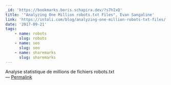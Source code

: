 ```yaml
---
_id: 'https://bookmarks.boris.schapira.dev/?s7hIxQ'
title: '"Analyzing One Million robots.txt Files", Evan Sangaline'
link: 'https://intoli.com/blog/analyzing-one-million-robots-txt-files/'
date: '2017-09-21'
tags:
    - name: robots
      slug: robots
    - name: seo
      slug: seo
    - name: sharemarks
      slug: sharemarks
---
```


Analyse statistique de millions de fichiers robots.txt <br>&#8212;
<a href="https://bookmarks.boris.schapira.dev/?s7hIxQ" title="Permalink">Permalink</a>
